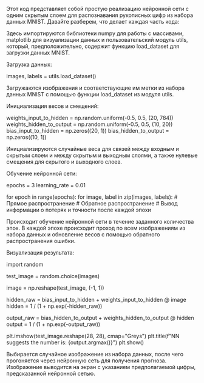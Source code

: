 Этот код представляет собой простую реализацию нейронной сети с одним скрытым слоем для распознавания рукописных цифр из набора данных MNIST. Давайте разберем, что делает каждая часть кода:

Здесь импортируются библиотеки numpy для работы с массивами, matplotlib для визуализации данных и пользовательский модуль utils, который, предположительно, содержит функцию load_dataset для загрузки данных MNIST.

Загрузка данных:


images, labels = utils.load_dataset()

Загружаются изображения и соответствующие им метки из набора данных MNIST с помощью функции load_dataset из модуля utils.

Инициализация весов и смещений:


weights_input_to_hidden = np.random.uniform(-0.5, 0.5, (20, 784))
weights_hidden_to_output = np.random.uniform(-0.5, 0.5, (10, 20))
bias_input_to_hidden = np.zeros((20, 1))
bias_hidden_to_output = np.zeros((10, 1))

Инициализируются случайные веса для связей между входным и скрытым слоем и между скрытым и выходным слоями, а также нулевые смещения для скрытого и выходного слоев.

Обучение нейронной сети:


epochs = 3
learning_rate = 0.01

for epoch in range(epochs):
    for image, label in zip(images, labels):
        # Прямое распространение
        # Обратное распространение
    # Вывод информации о потерях и точности после каждой эпохи

Происходит обучение нейронной сети в течение заданного количества эпох. В каждой эпохе происходит проход по всем изображениям из набора данных и обновление весов с помощью обратного распространения ошибки.

Визуализация результата:


import random

test_image = random.choice(images)

image = np.reshape(test_image, (-1, 1))

hidden_raw = bias_input_to_hidden + weights_input_to_hidden @ image
hidden = 1 / (1 + np.exp(-hidden_raw))

output_raw = bias_hidden_to_output + weights_hidden_to_output @ hidden
output = 1 / (1 + np.exp(-output_raw))

plt.imshow(test_image.reshape(28, 28), cmap="Greys")
plt.title(f"NN suggests the number is: {output.argmax()}")
plt.show()

Выбирается случайное изображение из набора данных, после чего прогоняется через нейронную сеть для получения прогноза. Изображение выводится на экран с указанием предполагаемой цифры, предсказанной нейронной сетью.
